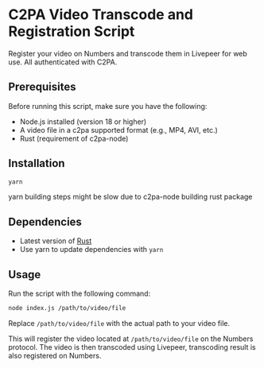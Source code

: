 # C2PA Video Transcode and Registration Script
Register your video on Numbers and transcode them in Livepeer for web use. All authenticated with C2PA.

## Prerequisites

Before running this script, make sure you have the following:

- Node.js installed (version 18 or higher)
- A video file in a c2pa supported format (e.g., MP4, AVI, etc.)
- Rust (requirement of c2pa-node)

## Installation

```bash
yarn
```

yarn building steps might be slow due to c2pa-node building rust package

## Dependencies
* Latest version of [Rust](https://www.rust-lang.org/tools/install)
* Use yarn to update dependencies with `yarn`

## Usage

Run the script with the following command:

```bash
node index.js /path/to/video/file
```

Replace `/path/to/video/file` with the actual path to your video file.

This will register the video located at `/path/to/video/file` on the Numbers protocol. The video is then transcoded using Livepeer, transcoding result is also registered on Numbers.
